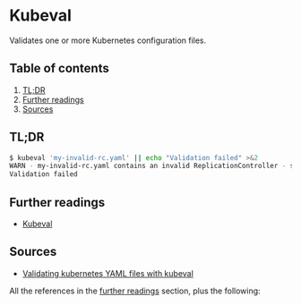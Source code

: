 # Kubeval

Validates one or more Kubernetes configuration files.

## Table of contents <!-- omit in toc -->

1. [TL;DR](#tldr)
1. [Further readings](#further-readings)
1. [Sources](#sources)

## TL;DR

```sh
$ kubeval 'my-invalid-rc.yaml' || echo "Validation failed" >&2
WARN - my-invalid-rc.yaml contains an invalid ReplicationController - spec.replicas: Invalid type. Expected: integer, given: string
Validation failed
```

## Further readings

- [Kubeval]

## Sources

- [Validating kubernetes YAML files with kubeval]

All the references in the [further readings] section, plus the following:

<!-- project's references -->
[kubeval]: https://www.kubeval.com

<!-- in-article references -->
[further readings]: #further-readings

<!-- internal references -->
[kubernetes]: README.md

<!-- external references -->
[validating kubernetes yaml files with kubeval]: https://learnk8s.io/validating-kubernetes-yaml#kubeval

